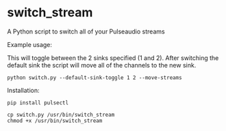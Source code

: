 # switch_stream
A Python script to switch all of your Pulseaudio streams 


Example usage:

This will toggle between the 2 sinks specified (1 and 2). After switching the default sink the script will move all of the channels to the new sink. 
```
python switch.py --default-sink-toggle 1 2 --move-streams
```

Installation:

``` 
pip install pulsectl

cp switch.py /usr/bin/switch_stream
chmod +x /usr/bin/switch_stream

```
